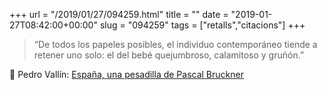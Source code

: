 +++
url = "/2019/01/27/094259.html"
title = ""
date = "2019-01-27T08:42:00+00:00"
slug = "094259"
tags = ["retalls","citacions"]
+++

> “De todos los papeles posibles, el individuo contemporáneo tiende a retener uno solo: el del bebé quejumbroso, calamitoso y gruñón.”

📎 Pedro Vallín: [España, una pesadilla de Pascal Bruckner](https://www.lavanguardia.com/politica/20190127/4618005989/pascal-bruckner-vox-podemos-proces-pesadilla-espana.html)

